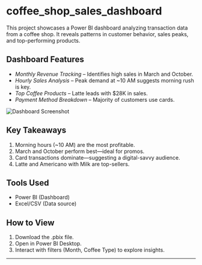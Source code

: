 # coffee_shop_sales_dashboard

This project showcases a Power BI dashboard analyzing transaction data from a coffee shop. It reveals patterns in customer behavior, sales peaks, and top-performing products.

## Dashboard Features

- *Monthly Revenue Tracking* – Identifies high sales in March and October.
- *Hourly Sales Analysis* – Peak demand at ~10 AM suggests morning rush is key.
- *Top Coffee Products* – Latte leads with $28K in sales.
- *Payment Method Breakdown* – Majority of customers use cards.

![Dashboard Screenshot](./dashboard-screenshot.jpg)

## Key Takeaways

1. Morning hours (~10 AM) are the most profitable.
2. March and October perform best—ideal for promos.
3. Card transactions dominate—suggesting a digital-savvy audience.
4. Latte and Americano with Milk are top-sellers.

## Tools Used

- Power BI (Dashboard)
- Excel/CSV (Data source)

## How to View

1. Download the .pbix file.
2. Open in Power BI Desktop.
3. Interact with filters (Month, Coffee Type) to explore insights.

---
